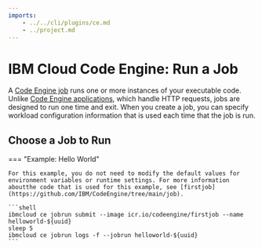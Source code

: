 ```yaml
---
imports:
    - ../../cli/plugins/ce.md
    - ../project.md
---
```


# IBM Cloud Code Engine: Run a Job

A [Code Engine
job](https://cloud.ibm.com/docs/codeengine?topic=codeengine-run-job-tutorial)
runs one or more instances of your executable code. Unlike [Code
Engine
applications](https://cloud.ibm.com/docs/codeengine?topic=codeengine-deploy-app-tutorial),
which handle HTTP requests, jobs are designed to run one time and
exit. When you create a job, you can specify workload configuration
information that is used each time that the job is run.

## Choose a Job to Run

=== "Example: Hello World"

    For this example, you do not need to modify the default values for environment variables or runtime settings. For more information aboutthe code that is used for this example, see [firstjob](https://github.com/IBM/CodeEngine/tree/main/job).

    ```shell
    ibmcloud ce jobrun submit --image icr.io/codeengine/firstjob --name helloworld-${uuid}
    sleep 5
    ibmcloud ce jobrun logs -f --jobrun helloworld-${uuid}
    ```
